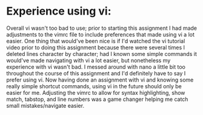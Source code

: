 # Experience using vi:

Overall vi wasn't too bad to use; prior to starting this assignment I had made adjustments to the vimrc file to include preferences that made using vi a lot easier. One thing that would've been nice is if I'd watched the vi tutorial video prior to doing this assignment because there were several times I deleted lines character by character; had I known some simple commands it would've made navigating with vi a lot easier, but nonetheless my experience with vi wasn't bad. I messed around with nano a little bit too throughout the course of this assignment and I'd definitely have to say I prefer using vi. Now having done an assignment with vi and knowing some really simple shortcut commands, using vi in the future should only be easier for me. Adjusting the vimrc to allow for syntax highlighting, show match, tabstop, and line numbers was a game changer helping me catch small mistakes/navigate easier.